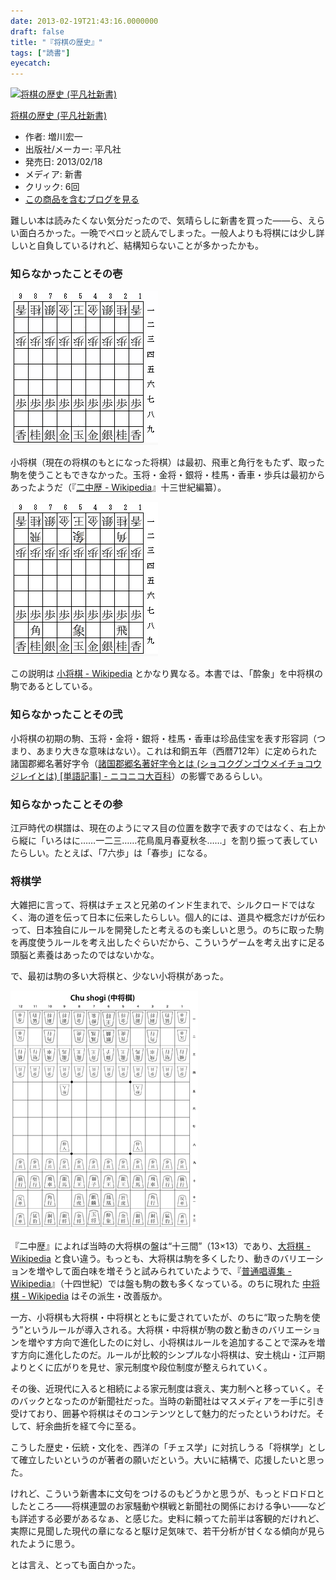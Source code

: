 ```yaml
---
date: 2013-02-19T21:43:16.0000000
draft: false
title: "『将棋の歴史』"
tags: ["読書"]
eyecatch: 
---
```

<p><div class="hatena-asin-detail"><a href="http://www.amazon.co.jp/exec/obidos/ASIN/4582856705/bestylesnet-22/"><img src="http://ecx.images-amazon.com/images/I/41jjNGvuLRL._SL160_.jpg" class="hatena-asin-detail-image" alt="将棋の歴史 (平凡社新書)" title="将棋の歴史 (平凡社新書)"></a><div class="hatena-asin-detail-info"><p class="hatena-asin-detail-title"><a href="http://www.amazon.co.jp/exec/obidos/ASIN/4582856705/bestylesnet-22/">将棋の歴史 (平凡社新書)</a></p><ul><li><span class="hatena-asin-detail-label">作者:</span> 増川宏一</li><li><span class="hatena-asin-detail-label">出版社/メーカー:</span> 平凡社</li><li><span class="hatena-asin-detail-label">発売日:</span> 2013/02/18</li><li><span class="hatena-asin-detail-label">メディア:</span> 新書</li><li> <span class="hatena-asin-detail-label">クリック</span>: 6回</li><li><a href="http://d.hatena.ne.jp/asin/4582856705/bestylesnet-22" target="_blank">この商品を含むブログを見る</a></li></ul></div><div class="hatena-asin-detail-foot"></div></div></p><p>難しい本は読みたくない気分だったので、気晴らしに新書を買った――ら、えらい面白ろかった。一晩でペロッと読んでしまった。一般人よりも将棋には少し詳しいと自負しているけれど、結構知らないことが多かったかも。</p>

<div class="section">
<h3>知らなかったことその壱</h3>
<p><span itemscope itemtype="http://schema.org/Photograph"><img src="20130219205705.png" alt="f:id:daruyanagi:20130219205705p:plain" title="f:id:daruyanagi:20130219205705p:plain" class="hatena-fotolife" itemprop="image"></span></p><p>小将棋（現在の将棋のもとになった将棋）は最初、飛車と角行をもたず、取った駒を使うこともできなかった。玉将・金将・銀将・桂馬・香車・歩兵は最初からあったようだ（『<a href="http://ja.wikipedia.org/wiki/%E4%BA%8C%E4%B8%AD%E6%AD%B4">&#x4E8C;&#x4E2D;&#x6B74; - Wikipedia</a>』十三世紀編纂）。</p><p><span itemscope itemtype="http://schema.org/Photograph"><img src="20130219205955.png" alt="f:id:daruyanagi:20130219205955p:plain" title="f:id:daruyanagi:20130219205955p:plain" class="hatena-fotolife" itemprop="image"></span></p><p>この説明は <a href="http://ja.wikipedia.org/wiki/%E5%B0%8F%E5%B0%86%E6%A3%8B">&#x5C0F;&#x5C06;&#x68CB; - Wikipedia</a> とかなり異なる。本書では、「酔象」を中将棋の駒であるとしている。</p>

</div>
<div class="section">
<h3>知らなかったことその弐</h3>
<p>小将棋の初期の駒、玉将・金将・銀将・桂馬・香車は珍品佳宝を表す形容詞（つまり、あまり大きな意味はない）。これは和銅五年（西暦712年）に定められた諸国郡郷名著好字令（<a href="http://dic.nicovideo.jp/a/%E8%AB%B8%E5%9B%BD%E9%83%A1%E9%83%B7%E5%90%8D%E8%91%97%E5%A5%BD%E5%AD%97%E4%BB%A4">&#x8AF8;&#x56FD;&#x90E1;&#x90F7;&#x540D;&#x8457;&#x597D;&#x5B57;&#x4EE4;&#x3068;&#x306F; (&#x30B7;&#x30E7;&#x30B3;&#x30AF;&#x30B0;&#x30F3;&#x30B4;&#x30A6;&#x30E1;&#x30A4;&#x30C1;&#x30E7;&#x30B3;&#x30A6;&#x30B8;&#x30EC;&#x30A4;&#x3068;&#x306F;) [&#x5358;&#x8A9E;&#x8A18;&#x4E8B;] - &#x30CB;&#x30B3;&#x30CB;&#x30B3;&#x5927;&#x767E;&#x79D1;</a>）の影響であるらしい。</p>

</div>
<div class="section">
<h3>知らなかったことその参</h3>
<p>江戸時代の棋譜は、現在のようにマス目の位置を数字で表すのではなく、右上から縦に「いろはに……一二三……花鳥風月春夏秋冬……」を割り振って表していたらしい。たとえば、「7六歩」は「春歩」になる。</p>

</div>
<div class="section">
<h3>将棋学</h3>
<p>大雑把に言って、将棋はチェスと兄弟のインド生まれで、シルクロードではなく、海の道を伝って日本に伝来したらしい。個人的には、道具や概念だけが伝わって、日本独自にルールを開発したと考えるのも楽しいと思う。のちに取った駒を再度使うルールを考え出したぐらいだから、こういうゲームを考え出すに足る頭脳と素養はあったのではないかな。</p><p>で、最初は駒の多い大将棋と、少ない小将棋があった。</p><p><span itemscope itemtype="http://schema.org/Photograph"><img src="20130219214207.png" alt="f:id:daruyanagi:20130219214207p:plain" title="f:id:daruyanagi:20130219214207p:plain" class="hatena-fotolife" itemprop="image"></span></p><p>『二中歴』によれば当時の大将棋の盤は“十三間”（13×13）であり、<a href="http://ja.wikipedia.org/wiki/%E5%A4%A7%E5%B0%86%E6%A3%8B">&#x5927;&#x5C06;&#x68CB; - Wikipedia</a> と食い違う。もっとも、大将棋は駒を多くしたり、動きのバリエーションを増やして面白味を増そうと試みられていたようで、『<a href="http://ja.wikipedia.org/wiki/%E6%99%AE%E9%80%9A%E5%94%B1%E5%B0%8E%E9%9B%86">&#x666E;&#x901A;&#x5531;&#x5C0E;&#x96C6; - Wikipedia</a>』（十四世紀）では盤も駒の数も多くなっている。のちに現れた <a href="http://ja.wikipedia.org/wiki/%E4%B8%AD%E5%B0%86%E6%A3%8B">&#x4E2D;&#x5C06;&#x68CB; - Wikipedia</a> はその派生・改善版か。</p><p>一方、小将棋も大将棋・中将棋とともに愛されていたが、のちに“取った駒を使う”というルールが導入される。大将棋・中将棋が駒の数と動きのバリエーションを増やす方向で進化したのに対し、小将棋はルールを追加することで深みを増す方向に進化したのだ。ルールが比較的シンプルな小将棋は、安土桃山・江戸期よりとくに広がりを見せ、家元制度や段位制度が整えられていく。</p><p>その後、近現代に入ると相続による家元制度は衰え、実力制へと移っていく。そのバックとなったのが新聞社だった。当時の新聞社はマスメディアを一手に引き受けており、囲碁や将棋はそのコンテンツとして魅力的だったというわけだ。そして、紆余曲折を経て今に至る。</p><p>こうした歴史・伝統・文化を、西洋の「チェス学」に対抗しうる「将棋学」として確立したいというのが著者の願いだという。大いに結構で、応援したいと思った。</p><p>けれど、こういう新書本に文句をつけるのもどうかと思うが、もっとドロドロとしたところ――将棋連盟のお家騒動や棋戦と新聞社の関係における争い――なども詳述する必要があるなぁ、と感じた。史料に頼ってた前半は客観的だけれど、実際に見聞した現代の章になると駆け足気味で、若干分析が甘くなる傾向が見られたように思う。</p><p>とは言え、とっても面白かった。</p>

</div>
